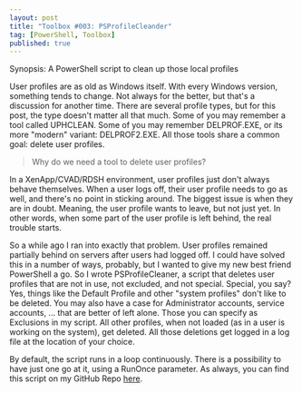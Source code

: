 ```yaml
---
layout: post
title: "Toolbox #003: PSProfileCleander"
tag: [PowerShell, Toolbox]
published: true
---
```

Synopsis: A PowerShell script to clean up those local profiles

User profiles are as old as Windows itself. With every Windows version, something tends to change.
Not always for the better, but that's a discussion for another time.
There are several profile types, but for this post, the type doesn't matter all that much.
Some of you may remember a tool called UPHCLEAN.
Some of you may remember DELPROF.EXE, or its more "modern" variant: DELPROF2.EXE.
All those tools share a common goal: delete user profiles.

> Why do we need a tool to delete user profiles?

In a XenApp/CVAD/RDSH environment, user profiles just don't always behave themselves. When a user logs off, their user profile needs to go as well, and there's no point in sticking around.
The biggest issue is when they are in doubt. Meaning, the user profile wants to leave, but not just yet. In other words, when some part of the user profile is left behind, the real trouble starts.

So a while ago I ran into exactly that problem. User profiles remained partially behind on servers after users had logged off.
I could have solved this in a number of ways, probably, but I wanted to give my new best friend PowerShell a go.
So I wrote PSProfileCleaner, a script that deletes user profiles that are not in use, not excluded, and not special. Special, you say? Yes, things like the Default Profile and other "system profiles" don't like to be deleted. You may also have a case for Administrator accounts, service accounts, ... that are better of left alone. Those you can specify as Exclusions in my script. All other profiles, when not loaded (as in a user is working on the system), get deleted. All those deletions get logged in a log file at the location of your choice.

By default, the script runs in a loop continuously. There is a possibility to have just one go at it, using a RunOnce parameter.
As always, you can find this script on my GitHub Repo [here](https://github.com/Cloudsparkle/PSProfileCleaner).
